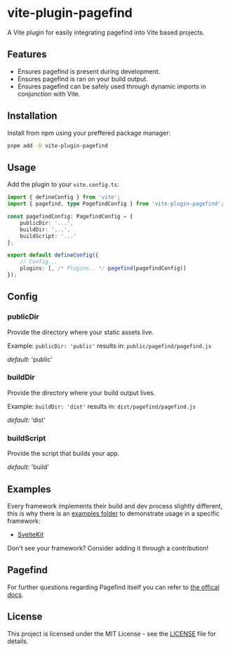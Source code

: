 # vite-plugin-pagefind

A Vite plugin for easily integrating pagefind into Vite based projects.

## Features

-   Ensures pagefind is present during development.
-   Ensures pagefind is ran on your build output.
-   Ensures pagefind can be safely used through dynamic imports in conjunction with Vite.

## Installation

Install from npm using your preffered package manager:

```bash
pnpm add -D vite-plugin-pagefind
```

## Usage

Add the plugin to your `vite.config.ts`:

```ts
import { defineConfig } from 'vite';
import { pagefind, type PagefindConfig } from 'vite-plugin-pagefind';

const pagefindConfig: PagefindConfig = {
	publicDir: '...',
	buildDir: '...',
	buildScript: '...'
};

export default defineConfig({
	// Config...
	plugins: [, /* Plugins.. */ pagefind(pagefindConfig)]
});
```

## Config

### publicDir

Provide the directory where your static assets live.

Example: `publicDir: 'public'` results in: `public/pagefind/pagefind.js`

_default:_ 'public'

### buildDir

Provide the directory where your build output lives.

Example: `buildDir: 'dist'` results in: `dist/pagefind/pagefind.js`

_default:_ 'dist'

### buildScript

Provide the script that builds your app.

_default:_ 'build'

## Examples

Every framework implements their build and dev process slightly different, this is why there is an [examples folder](examples/) to demonstrate usage in a specific framework:

-   [SvelteKit](examples/sveltekit/)

Don't see your framework? Consider adding it through a contribution!

## Pagefind

For further questions regarding Pagefind itself you can refer to [the offical docs](https://pagefind.app/).

## License

This project is licensed under the MIT License - see the [LICENSE](LICENSE) file for details.
